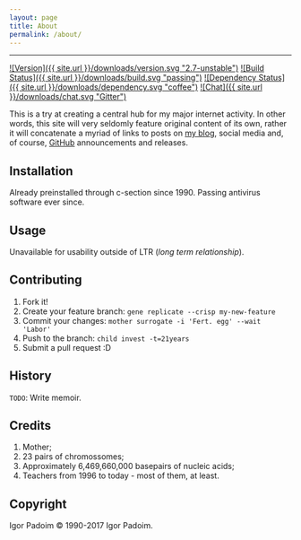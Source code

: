 ```yaml
---
layout: page
title: About
permalink: /about/
---
```


---

[![Version]({{ site.url }}/downloads/version.svg "2.7-unstable")](https://nereare.github.io/about/)
[![Build Status]({{ site.url }}/downloads/build.svg "passing")](https://nereare.github.io/about/)
[![Dependency Status]({{ site.url }}/downloads/dependency.svg "coffee")](https://nereare.github.io/about/)
[![Chat]({{ site.url }}/downloads/chat.svg "Gitter")](https://gitter.im/nereare-github-io/Lobby?utm_source=share-link&utm_medium=link&utm_campaign=share-link)

This is a try at creating a central hub for my major internet activity. In other words, this site will very seldomly feature original content of its own, rather it will concatenate a myriad of links to posts on [my blog](https://nereare.wordpress.com/), social media and, of course, [GitHub](https://github.com/Nereare) announcements and releases.

## Installation

Already preinstalled through c-section since 1990. Passing antivirus software ever since.

## Usage

Unavailable for usability outside of LTR (*long term relationship*).

## Contributing

1. Fork it!
2. Create your feature branch: `gene replicate --crisp my-new-feature`
3. Commit your changes: `mother surrogate -i 'Fert. egg' --wait 'Labor'`
4. Push to the branch: `child invest -t=21years`
5. Submit a pull request :D

## History

`TODO`: Write memoir.

## Credits

1. Mother;
2. 23 pairs of chromossomes;
3. Approximately 6,469,660,000 basepairs of nucleic acids;
4. Teachers from 1996 to today - most of them, at least.

## Copyright

Igor Padoim &copy; 1990-2017 Igor Padoim.
